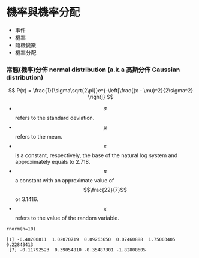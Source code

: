 # 機率與機率分配

* 事件
* 機率
* 隨機變數
* 機率分配











### 常態\(機率\)分佈 normal distribution \(a.k.a 高斯分佈 Gaussian distribution\)

$$
P(x) = \frac{1}{\sigma\sqrt{2\pi}}e^{-\left[\frac{(x - \mu)^2}{2\sigma^2}  \right]}
$$

* $$\sigma$$ refers to the standard deviation. 
* $$\mu$$ refers to the mean. 
* $$e$$ is a constant, respectively, the base of the natural log system and approximately equals to 2.718. 
* $$\pi$$ a constant with an approximate value of $$\frac{22}{7}$$ or 3.1416. 
* $$x$$ refers to the value of the random variable.



```text
rnorm(n=10) 
[1] -0.48200811  1.02070719  0.09263650  0.07460888  1.75003405  
0.22843413 [7] -0.11792523  0.39054810 -0.35487301 -1.82808605
```

















